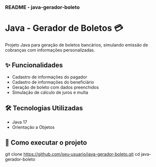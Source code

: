 ### README - java-gerador-boleto

# Java - Gerador de Boletos 💳

Projeto Java para geração de boletos bancários, simulando emissão de cobranças com informações personalizadas.

## ✨ Funcionalidades

- Cadastro de informações do pagador
- Cadastro de informações do beneficiário
- Geração de boleto com dados preenchidos
- Simulação de cálculo de juros e multa

## 🛠️ Tecnologias Utilizadas

- Java 17
- Orientação a Objetos

## 🚀 Como executar o projeto

git clone https://github.com/seu-usuario/java-gerador-boleto.git
cd java-gerador-boleto
